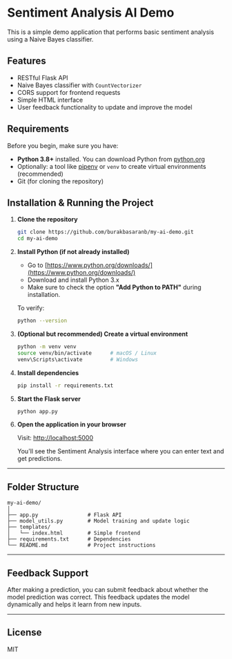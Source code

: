 # Sentiment Analysis AI Demo

This is a simple demo application that performs basic sentiment analysis using a Naive Bayes classifier.

## Features

- RESTful Flask API
- Naive Bayes classifier with `CountVectorizer`
- CORS support for frontend requests
- Simple HTML interface
- User feedback functionality to update and improve the model

## Requirements

Before you begin, make sure you have:

- **Python 3.8+** installed. You can download Python from [python.org](https://www.python.org/downloads/)
- Optionally: a tool like [pipenv](https://pipenv.pypa.io/en/latest/) or `venv` to create virtual environments (recommended)
- Git (for cloning the repository)

## Installation & Running the Project

1. **Clone the repository**

   ```bash
   git clone https://github.com/burakbasaranb/my-ai-demo.git
   cd my-ai-demo
   ```

2. **Install Python (if not already installed)**

   - Go to [https://www.python.org/downloads/](https://www.python.org/downloads/)
   - Download and install Python 3.x
   - Make sure to check the option **"Add Python to PATH"** during installation.

   To verify:

   ```bash
   python --version
   ```

3. **(Optional but recommended) Create a virtual environment**

   ```bash
   python -m venv venv
   source venv/bin/activate      # macOS / Linux
   venv\Scripts\activate         # Windows
   ```

4. **Install dependencies**

   ```bash
   pip install -r requirements.txt
   ```

5. **Start the Flask server**

   ```bash
   python app.py
   ```

6. **Open the application in your browser**

   Visit: [http://localhost:5000](http://localhost:5000)

   You'll see the Sentiment Analysis interface where you can enter text and get predictions.

---

## Folder Structure

```
my-ai-demo/
│
├── app.py                # Flask API
├── model_utils.py        # Model training and update logic
├── templates/
│   └── index.html        # Simple frontend
├── requirements.txt      # Dependencies
└── README.md             # Project instructions
```

---

## Feedback Support

After making a prediction, you can submit feedback about whether the model prediction was correct. This feedback updates the model dynamically and helps it learn from new inputs.

---

## License

MIT
